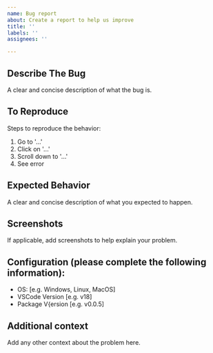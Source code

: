```yaml
---
name: Bug report
about: Create a report to help us improve
title: ''
labels: ''
assignees: ''

---
```


## Describe The Bug

A clear and concise description of what the bug is.

## To Reproduce

Steps to reproduce the behavior:

1. Go to '...'
2. Click on '...'
3. Scroll down to '...'
4. See error

## Expected Behavior

A clear and concise description of what you expected to happen.

## Screenshots

If applicable, add screenshots to help explain your problem.

## Configuration (please complete the following information):

- OS: [e.g. Windows, Linux, MacOS]
- VSCode Version [e.g. v18]
- Package V{ersion [e.g. v0.0.5]

## Additional context

Add any other context about the problem here.
